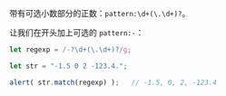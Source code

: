 带有可选小数部分的正数：`pattern:\d+(\.\d+)?`。

让我们在开头加上可选的 `pattern:-`：

```js run
let regexp = /-?\d+(\.\d+)?/g;

let str = "-1.5 0 2 -123.4.";

alert( str.match(regexp) );   // -1.5, 0, 2, -123.4
```
